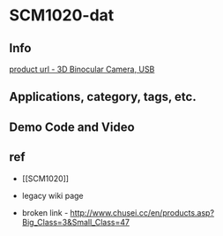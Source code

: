 
# SCM1020-dat

## Info 
 
[product url - 3D Binocular Camera, USB](https://www.electrodragon.com/product/3d-binocular-camera-usb/)
 
## Applications, category, tags, etc. 
 

## Demo Code and Video
 
## ref 
 
- [[SCM1020]] 
 
- legacy wiki page 

- broken link - http://www.chusei.cc/en/products.asp?Big_Class=3&Small_Class=47